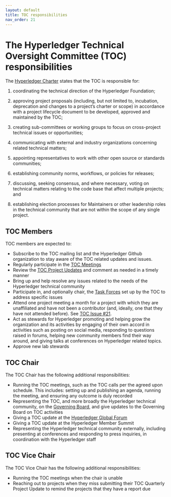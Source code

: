 ```yaml
---
layout: default
title: TOC responsibilities
nav_order: 21
---
```

[//]: # (SPDX-License-Identifier: CC-BY-4.0)

# The Hyperledger Technical Oversight Committee (TOC) responsibilities

The [Hyperledger Charter](https://www.hyperledger.org/about/charter) states that the TOC is responsible for:

1. coordinating the technical direction of the Hyperledger Foundation;

2. approving project proposals (including, but not limited to, incubation, deprecation and changes to a project’s charter or scope) in accordance with a project lifecycle document to be developed, approved and maintained by the TOC;

3. creating sub-committees or working groups to focus on cross-project technical issues or opportunities;

4. communicating with external and industry organizations concerning related technical matters;

5. appointing representatives to work with other open source or standards communities;

6. establishing community norms, workflows, or policies for releases;

7. discussing, seeking consensus, and where necessary, voting on technical matters relating to the code base that affect multiple projects; and

8. establishing election processes for Maintainers or other leadership roles in the technical community that are not within the scope of any single project.

## TOC Members

TOC members are expected to:

* Subscribe to the TOC mailing list and the Hyperledger Github organization to stay aware of the TOC related updates and issues.
* Regularly participate in the [TOC Meetings](https://wiki.hyperledger.org/display/TSC/TOC+Meeting+Minutes)
* Review the [TOC Project Updates](https://wiki.hyperledger.org/display/TSC/TOC+Project+Updates) and comment as needed in a timely manner
* Bring up and help resolve any issues related to the needs of the Hyperledger technical community
* Participate in, and optionally chair, the [Task Forces](https://wiki.hyperledger.org/display/TF/Task+Forces+Home) set up by the TOC to address specific issues
* Attend one project meeting a month for a project with which they are unaffiliated and have not been a contributor (and, ideally, one that they have not attended before). See [TOC Issue #21](https://github.com/hyperledger/tsc/issues/21).
* Act as stewards for Hyperledger promoting and helping grow the organization and its activities by engaging of their own accord in activities such as posting on social media, responding to questions raised in forums, helping new community members find their way around, and giving talks at conferences on Hyperledger related topics.
* Approve new lab stewards

## TOC Chair

The TOC Chair has the following additional responsibilities:

* Running the TOC meetings, such as the TOC calls per the agreed upon schedule. This includes: setting up and publishing an agenda, running the meeting, and ensuring any outcome is duly recorded
* Representing the TOC, and more broadly the Hyperledger technical community, on the [Governing Board](https://www.hyperledger.org/about/leadership#governing), and give updates to the Governing Board on TOC activities
* Giving a TOC update at the [Hyperledger Global Forum](https://events.linuxfoundation.org/hyperledger-global-forum/)
* Giving a TOC update at the Hyperledger Member Summit
* Representing the Hyperledger technical community externally, including presenting at conferences and responding to press inquiries, in coordination with the Hyperledger staff

## TOC Vice Chair
The TOC Vice Chair has the following additional responsibilities:

* Running the TOC meetings when the chair is unable
* Reaching out to projects when they miss submitting their TOC Quarterly Project Update to remind the projects that they have a report due
